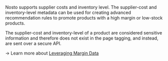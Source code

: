 Nosto supports supplier costs and inventory level. The supplier-cost and inventory-level metadata can be used for creating advanced recommendation rules to promote products with a high margin or low-stock products.

The supplier-cost and inventory-level of a product are considered sensitive information and therefore does not exist in the page tagging, and instead, are sent over a secure API.

→ Learn more about [Leveraging Margin Data](Leveraging-Margin-Data.md)